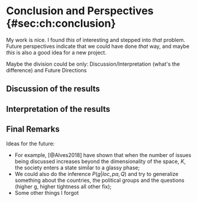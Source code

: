 
# Conclusion and Perspectives {#sec:ch:conclusion}

My work is nice. I found *this* of interesting and stepped into *that* problem. Future perspectives indicate that we could have done *that* way, and maybe *this* is also a good idea for a new project.

Maybe the division could be only: Discussion/Interpretation (what's the difference) and Future Directions

## Discussion of the results

## Interpretation of the results

## Final Remarks

Ideas for the future:

- For example, [@Alves2018] have shown that when the number of issues being discussed increases beyond the dimensionality of the space, $K$, the society enters a state similar to a glassy phase;
- We could also do the inference $P(g|loc, pa, Q)$ and try to generalize something about the countries, the political groups and the questions (higher g, higher tightness all other fix);
- Some other things I forgot
